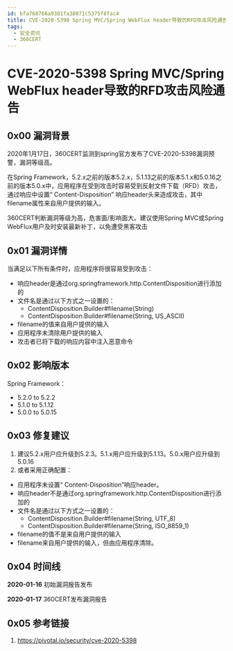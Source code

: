 ```yaml
---
id: bfa768766a9381fa38071c5375f8fac4
title: CVE-2020-5398 Spring MVC/Spring WebFlux header导致的RFD攻击风险通告
tags: 
  - 安全资讯
  - 360CERT
---
```


# CVE-2020-5398 Spring MVC/Spring WebFlux header导致的RFD攻击风险通告

0x00 漏洞背景
---------


2020年1月17日，360CERT监测到spring官方发布了CVE-2020-5398漏洞预警，漏洞等级高。


在Spring Framework，5.2.x之前的版本5.2.x，5.1.13之前的版本5.1.x和5.0.16之前的版本5.0.x中，应用程序在受到攻击时容易受到反射文件下载（RFD）攻击，通过响应中设置“ Content-Disposition” 响应header头来造成攻击，其中filename属性来自用户提供的输入。


360CERT判断漏洞等级为高，危害面/影响面大。建议使用Spring MVC或Spring WebFlux用户及时安装最新补丁，以免遭受黑客攻击


0x01 漏洞详情
---------


当满足以下所有条件时，应用程序将很容易受到攻击：


* 响应header是通过org.springframework.http.ContentDisposition进行添加的
* 文件名是通过以下方式之一设置的：
	+ ContentDisposition.Builder#filename(String)
	+ ContentDisposition.Builder#filename(String, US\_ASCII)
* filename的值来自用户提供的输入
* 应用程序未清除用户提供的输入
* 攻击者已将下载的响应内容中注入恶意命令


0x02 影响版本
---------


Spring Framework：


* 5.2.0 to 5.2.2
* 5.1.0 to 5.1.12
* 5.0.0 to 5.0.15


0x03 修复建议
---------


1. 建议5.2.x用户应升级到5.2.3。5.1.x用户应升级到5.1.13。5.0.x用户应升级到5.0.16
2. 或者采用正确配置：


* 应用程序未设置“ Content-Disposition”响应header。
* 响应header不是通过org.springframework.http.ContentDisposition进行添加的
* 文件名是通过以下方式之一设置的：
	+ ContentDisposition.Builder#filename(String, UTF\_8)
	+ ContentDisposition.Builder#filename(String, ISO\_8859\_1)
* filename的值不是来自用户提供的输入
* filename来自用户提供的输入，但由应用程序清除。


0x04 时间线
--------


**2020-01-16** 初始漏洞报告发布


**2020-01-17** 360CERT发布漏洞报告


0x05 参考链接
---------


1. <https://pivotal.io/security/cve-2020-5398>


